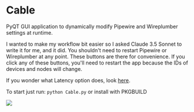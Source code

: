 # Cable
PyQT GUI application to dynamically modify Pipewire and Wireplumber settings at runtime.

I wanted to make my workflow bit easier so I asked Claude 3.5 Sonnet to write it for me, and it did. You shouldn't need to restart Pipewire or Wireplumber at any point. These buttons are there for convenience. If you click any of these buttons, you'll need to restart the app because the IDs of devices and nodes will change. 

If you wonder what Latency option does, look [here](https://pipewire.pages.freedesktop.org/wireplumber/daemon/configuration/alsa.html#alsa-extra-latency-properties). 




To start just run:
`python Cable.py` or install with PKGBUILD

![](https://github.com/magillos/Cable/blob/main/Cable.png)

